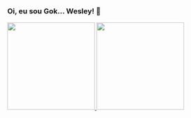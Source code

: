 ### Oi, eu sou Gok... Wesley! 👋

<div>
  <a href="https://github.com/wesleygessner"/>
  <img height="200em" src="https://github-readme-stats.vercel.app/api?username=wesleygessner&show_icons=true&theme=dark"/>
  <img height="200em" src="https://github-readme-stats.vercel.app/api/top-langs/?username=wesleygessner&layout=default&langs_count=5&theme=dark"/>
</div>                        
   
##

